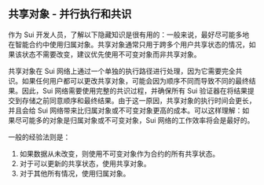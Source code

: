 ## 共享对象 - 并行执行和共识

作为 Sui 开发人员，了解以下隐藏知识是很有用的：一般来说，最好尽可能多地在智能合约中使用归属对象。共享对象通常只用于跨多个用户共享状态的情况，如果该状态不需要改变，建议优先使用不可变对象而非共享对象。

共享对象在 Sui 网络上通过一个单独的执行路径进行处理，因为它需要完全共识。如果任何用户都可以更改共享对象，可能会因为顺序不同而导致不同的最终结果。因此，Sui 网络需要使用完整的共识过程，并确保所有 Sui 验证器在将结果提交到存储之前同意顺序和最终结果。由于这一原因，共享对象的执行时间会更长，并且会给 Sui 网络带来比归属对象或不可变对象更高的成本。可以这样理解：如果尽可能多的对象是归属对象或不可变对象，Sui 网络的工作效率将会是最好的。

一般的经验法则是：

1. 如果数据从未改变，则使用不可变对象作为合约的所有共享状态。
2. 对于可以更新的共享状态，使用共享对象。
3. 对于其他所有情况，使用归属对象。